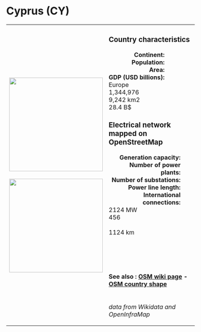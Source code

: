 # Cyprus (CY)

<table width="90%">
<tr>
<td>
<img src="http://commons.wikimedia.org/wiki/Special:FilePath/Flag%20of%20Cyprus.svg" width="250">
<br><br>
<img src="http://commons.wikimedia.org/wiki/Special:FilePath/EU-Cyprus%20highlighted.svg" width="250"></td>
<td>
<h3>Country characteristics</h3>
<div style="display: inline-block;text-align:right;margin-right:30px;font-weight: bold;">
Continent:<br>Population:<br>Area:<br>GDP (USD billions):
</div>
<div style="display: inline-block;">
Europe<br>1,344,976<br>9,242 km2<br>28.4 B$
</div>
<h3>Electrical network mapped on OpenStreetMap</h3>
<div style="display: inline-block;text-align:right;margin-right:30px;font-weight: bold;">Generation capacity:<br>
Number of power plants:<br>
Number of substations:<br>
Power line length:<br>
International connections:<br>
</div>
<div style="display: inline-block;">2124 MW<br>
456<br>
<br>
1124 km<br>
<br>
</div>

<br><br><h4>See also :
<a href="https://wiki.openstreetmap.org/wiki/Power_networks/Cyprus" target="_blank">OSM wiki page</a> -
<a href="https://openstreetmap.org/relation/3263726" target="_blank">OSM country shape</a>
</h4>

<br><i>data from Wikidata and OpenInfraMap</i>
</td>
</tr>
</table>





